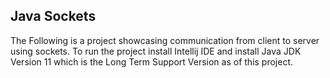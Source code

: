 <!doctype html>
<html lang="en">
  <head>
    <title>Hello, world!</title>
  </head>
  <body>
    <h2>Java Sockets</h2>
    <p>The Following is a project showcasing communication from client to server using sockets. To run the project install Intellij IDE and install Java JDK Version 11 which is the Long Term Support Version as of this project.</p>
  </body>
</html>
